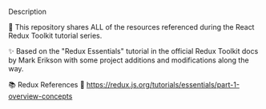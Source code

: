 Description

🚀 This repository shares ALL of the resources referenced during the React Redux Toolkit tutorial series.

✨ Based on the "Redux Essentials" tutorial in the official Redux Toolkit docs by Mark Erikson with some project additions and modifications along the way.

📚 Redux References
🔗 https://redux.js.org/tutorials/essentials/part-1-overview-concepts